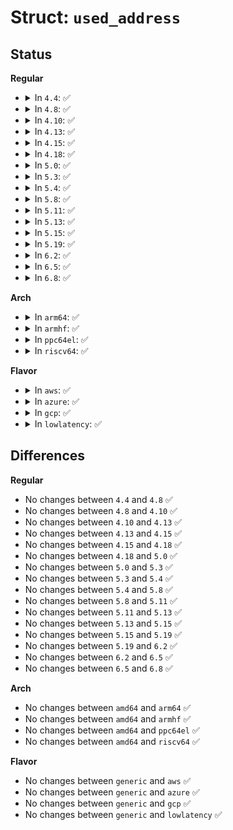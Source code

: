 # Struct: <code>used_address</code>

## Status
<b>Regular</b>
<ul>
<li>
<details>
<summary>In <code>4.4</code>: ✅</summary>

```c
struct used_address {
    struct __kernel_sockaddr_storage name;
    unsigned int name_len;
};
```
</details>
</li>
<li>
<details>
<summary>In <code>4.8</code>: ✅</summary>

```c
struct used_address {
    struct __kernel_sockaddr_storage name;
    unsigned int name_len;
};
```
</details>
</li>
<li>
<details>
<summary>In <code>4.10</code>: ✅</summary>

```c
struct used_address {
    struct __kernel_sockaddr_storage name;
    unsigned int name_len;
};
```
</details>
</li>
<li>
<details>
<summary>In <code>4.13</code>: ✅</summary>

```c
struct used_address {
    struct __kernel_sockaddr_storage name;
    unsigned int name_len;
};
```
</details>
</li>
<li>
<details>
<summary>In <code>4.15</code>: ✅</summary>

```c
struct used_address {
    struct __kernel_sockaddr_storage name;
    unsigned int name_len;
};
```
</details>
</li>
<li>
<details>
<summary>In <code>4.18</code>: ✅</summary>

```c
struct used_address {
    struct __kernel_sockaddr_storage name;
    unsigned int name_len;
};
```
</details>
</li>
<li>
<details>
<summary>In <code>5.0</code>: ✅</summary>

```c
struct used_address {
    struct __kernel_sockaddr_storage name;
    unsigned int name_len;
};
```
</details>
</li>
<li>
<details>
<summary>In <code>5.3</code>: ✅</summary>

```c
struct used_address {
    struct __kernel_sockaddr_storage name;
    unsigned int name_len;
};
```
</details>
</li>
<li>
<details>
<summary>In <code>5.4</code>: ✅</summary>

```c
struct used_address {
    struct __kernel_sockaddr_storage name;
    unsigned int name_len;
};
```
</details>
</li>
<li>
<details>
<summary>In <code>5.8</code>: ✅</summary>

```c
struct used_address {
    struct __kernel_sockaddr_storage name;
    unsigned int name_len;
};
```
</details>
</li>
<li>
<details>
<summary>In <code>5.11</code>: ✅</summary>

```c
struct used_address {
    struct __kernel_sockaddr_storage name;
    unsigned int name_len;
};
```
</details>
</li>
<li>
<details>
<summary>In <code>5.13</code>: ✅</summary>

```c
struct used_address {
    struct __kernel_sockaddr_storage name;
    unsigned int name_len;
};
```
</details>
</li>
<li>
<details>
<summary>In <code>5.15</code>: ✅</summary>

```c
struct used_address {
    struct __kernel_sockaddr_storage name;
    unsigned int name_len;
};
```
</details>
</li>
<li>
<details>
<summary>In <code>5.19</code>: ✅</summary>

```c
struct used_address {
    struct __kernel_sockaddr_storage name;
    unsigned int name_len;
};
```
</details>
</li>
<li>
<details>
<summary>In <code>6.2</code>: ✅</summary>

```c
struct used_address {
    struct __kernel_sockaddr_storage name;
    unsigned int name_len;
};
```
</details>
</li>
<li>
<details>
<summary>In <code>6.5</code>: ✅</summary>

```c
struct used_address {
    struct __kernel_sockaddr_storage name;
    unsigned int name_len;
};
```
</details>
</li>
<li>
<details>
<summary>In <code>6.8</code>: ✅</summary>

```c
struct used_address {
    struct __kernel_sockaddr_storage name;
    unsigned int name_len;
};
```
</details>
</li>
</ul>
<b>Arch</b>
<ul>
<li>
<details>
<summary>In <code>arm64</code>: ✅</summary>

```c
struct used_address {
    struct __kernel_sockaddr_storage name;
    unsigned int name_len;
};
```
</details>
</li>
<li>
<details>
<summary>In <code>armhf</code>: ✅</summary>

```c
struct used_address {
    struct __kernel_sockaddr_storage name;
    unsigned int name_len;
};
```
</details>
</li>
<li>
<details>
<summary>In <code>ppc64el</code>: ✅</summary>

```c
struct used_address {
    struct __kernel_sockaddr_storage name;
    unsigned int name_len;
};
```
</details>
</li>
<li>
<details>
<summary>In <code>riscv64</code>: ✅</summary>

```c
struct used_address {
    struct __kernel_sockaddr_storage name;
    unsigned int name_len;
};
```
</details>
</li>
</ul>
<b>Flavor</b>
<ul>
<li>
<details>
<summary>In <code>aws</code>: ✅</summary>

```c
struct used_address {
    struct __kernel_sockaddr_storage name;
    unsigned int name_len;
};
```
</details>
</li>
<li>
<details>
<summary>In <code>azure</code>: ✅</summary>

```c
struct used_address {
    struct __kernel_sockaddr_storage name;
    unsigned int name_len;
};
```
</details>
</li>
<li>
<details>
<summary>In <code>gcp</code>: ✅</summary>

```c
struct used_address {
    struct __kernel_sockaddr_storage name;
    unsigned int name_len;
};
```
</details>
</li>
<li>
<details>
<summary>In <code>lowlatency</code>: ✅</summary>

```c
struct used_address {
    struct __kernel_sockaddr_storage name;
    unsigned int name_len;
};
```
</details>
</li>
</ul>

## Differences
<b>Regular</b>
<ul>
<li>
No changes between <code>4.4</code> and <code>4.8</code> ✅
</li>
<li>
No changes between <code>4.8</code> and <code>4.10</code> ✅
</li>
<li>
No changes between <code>4.10</code> and <code>4.13</code> ✅
</li>
<li>
No changes between <code>4.13</code> and <code>4.15</code> ✅
</li>
<li>
No changes between <code>4.15</code> and <code>4.18</code> ✅
</li>
<li>
No changes between <code>4.18</code> and <code>5.0</code> ✅
</li>
<li>
No changes between <code>5.0</code> and <code>5.3</code> ✅
</li>
<li>
No changes between <code>5.3</code> and <code>5.4</code> ✅
</li>
<li>
No changes between <code>5.4</code> and <code>5.8</code> ✅
</li>
<li>
No changes between <code>5.8</code> and <code>5.11</code> ✅
</li>
<li>
No changes between <code>5.11</code> and <code>5.13</code> ✅
</li>
<li>
No changes between <code>5.13</code> and <code>5.15</code> ✅
</li>
<li>
No changes between <code>5.15</code> and <code>5.19</code> ✅
</li>
<li>
No changes between <code>5.19</code> and <code>6.2</code> ✅
</li>
<li>
No changes between <code>6.2</code> and <code>6.5</code> ✅
</li>
<li>
No changes between <code>6.5</code> and <code>6.8</code> ✅
</li>
</ul>
<b>Arch</b>
<ul>
<li>
No changes between <code>amd64</code> and <code>arm64</code> ✅
</li>
<li>
No changes between <code>amd64</code> and <code>armhf</code> ✅
</li>
<li>
No changes between <code>amd64</code> and <code>ppc64el</code> ✅
</li>
<li>
No changes between <code>amd64</code> and <code>riscv64</code> ✅
</li>
</ul>
<b>Flavor</b>
<ul>
<li>
No changes between <code>generic</code> and <code>aws</code> ✅
</li>
<li>
No changes between <code>generic</code> and <code>azure</code> ✅
</li>
<li>
No changes between <code>generic</code> and <code>gcp</code> ✅
</li>
<li>
No changes between <code>generic</code> and <code>lowlatency</code> ✅
</li>
</ul>
